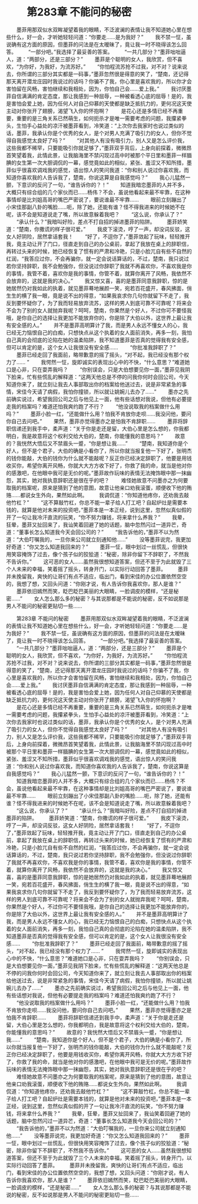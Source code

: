 # 　　第283章 不能问的秘密
　　墨菲用那双似水双眸凝望着我的眼睛，不泛波澜的表情让我不知道她心里在想些什么，好一会，才听她轻轻问道：“你要走……是为我好？”
　　我不禁一怔，虽说确有这方面的原因，但墨菲的问法是在太暧昧了，竟让我一时不晓得该怎么回答。
　　“一部分吧。”我选择了最妥善的答案。
　　“一共几部分？”墨菲咄咄逼人，道：“两部分，还是三部分？”
　　墨菲是个聪明的女人，我欣赏，但不喜欢，“为你好，为我好，为流苏好。”
　　“你怕程流苏抢不过我，对不对？说来说去，你所谓的三部分其实都是一码事，”墨菲忽然很是得意的笑了，“楚南，还记得那天离开潜龙庄园时我说过的话吗？你骗不了我，你心里是喜欢我的，所以你才会害怕留在风畅，害怕继续和我相处，因为，你怕自己会……爱上我。”
　　我讨厌墨菲自信满满的肯定态度，那让我感到一种屈辱，一种被看透心底的屈辱！是的，我是害怕会爱上她，因为任何人对自己仰慕的天使都是缺乏抵抗力的，更何况这天使主动对你张开了翅膀，渴望飞入你的怀抱啊？
　　是花心还是多情已经不再重要，重要的是三角关系已然萌生，如何扼杀才是唯一需要考虑的问题，我攥紧拳头，生怕手心益处的凉汗被墨菲看到，冷笑道：“上次你去我家时也说过类似的话，墨菲，我承认你是个优秀的女人，是个对男人充满了吸引力的女人，但你不觉得自我感觉太良好了吗？”
　　“对其他人有没有吸引力，别人又是怎么评价我，这些我都不稀罕，只要能吸引你就足够了，”墨菲双手背后，上身向前探着，微微昂首笑望着我，此情此景，让我脑海里不禁闪现过高中时被那个平日里和墨菲一样腼腆的女生第一次大胆调侃的一幕，感觉竟如此的相似，紧张、羞涩又不知所措，墨菲似乎很喜欢调戏我的感觉，语出惊人的笑问我道：“你和别人说过你喜欢我，而知道你喜欢我的人告诉我了，楚南，你说这算是自我感觉吗？”
　　我心儿猛然一颤，下意识的反问了一句，“谁告诉你的？！”
　　知道我暗恋墨菲的人并不多，大概只有综合组的几个家伙而已……杨伟？不会，虽说他看起来最不牢靠，在这种事情却是比刘姐高哥的嘴巴严密说了，要说谁最不牢靠……
　　眼前立刻蹦出了小宋佳那副八卦的嘴脸……呃，除了她，还能有谁？怪不得我进来的时候她不在呢，该不会是知道说走了嘴，所以故意躲着我吧？
　　“这么说，你承认了？”
　　“承认什么？”我暗叫好险，差点不打自招的掉进墨菲的陷阱。
　　墨菲娇笑道：“楚南，你撒谎的样子很可爱。”
　　我皮下滚烫，哼了一声，却没词反驳，这女人好阴险，居然拿话套我！
　　“好了，不逗你了，”墨菲敛起了玩味，轻轻推开我，竟主动让开了门口，径直走到自己的办公桌前，拿起了我放在桌上的辞职信，再转过头来的时候，她已经恢复了惯有的严肃和冷艳，只是小脸兀自有些不自然的红润，“我答应过你，不会再骗你，就一定会说话算话的，不过，楚南，我只说过若你坚持辞职，我不会勉强你，但没说过你辞职了我就不再喜欢你，不喜欢我是你的事情，我管不着，喜欢你是我的事情，你管不着，就算你离开了风畅，我依然不会放弃的，这就是我的决心。”
　　我又惊又喜，喜的是墨菲同意我辞职，惊的是她居然仍对我如此的执着，就见墨菲蓦地展颜一笑，宛若百花盛开，春风拂面，俏生生的横了我一眼，竟是说不出的得意，“如果我哀求你几句你就留下不走了，我反到要怀疑你了，为了我而轻易放弃流苏，这样的男人到底可靠不可靠呢？将来会不会为了别的女人就抛弃我呢？呵呵，楚南，你果然是个好人，不过你可不要怪我哦，是你自己的选择让我更加不能放弃你的，你是除了大伯以外，这世界上最让我有安全感的人。”
　　并不是墨菲高明算计了我，而是男人永远不懂女人的心，我已经无力恼恨自己的白痴，只想快点从这个执着的女人面前消失，再多一刻，我怕自己真的会彻底的沦陷在她的温柔陷阱，我不知道墨菲是否真的觉得我有安全感，但可以肯定的是，这个女人让我很没有安全感……
　　“你批准我辞职了？”
　　墨菲已经走回了我面前，略带歉意的摇了摇头，“对不起，我已经没有那个权力了…… ”
　　我愕然一怔，旋即诚实的表现出心中的不快，“什么意思？”难道她口是心非，只在耍弄我吗？
　　“你别误会，只是大伯想要见你一面，”墨菲见我阴下脸来，忙有些慌乱的解释道：“这两天他总是不停的问我你何时会回公司，今天知道你来了，就立刻让我去人事部取出你的档案给他送过去，说是非常紧急的事情，宋佳今天请了病假，我怕你撞锁，所以就让姚婉儿去办了……”
　　墨亦之先前确实说过，希望我回公司之后与他见上一面，他有些话想对我说，但他有必要提走我的档案吗？难道还怕我爽约跑了不行？
　　“他没说取我的档案做什么用吗？”
　　墨菲小脸一红，“还能做什么用？怕我不肯放你走呗……我没问他，要问你自己去问吧。”
　　果然，墨菲亦觉得墨亦之是怕我不肯辞职……
　　墨菲将辞职信递还到我手中，柔声道：“关于你是走还是留，大伯心里是怎么想的，你我都明白，我是故意将这个权利交给大伯的，楚南，你能懂我的意思吗？”
　　故意的？我恍然大悟后又不禁眉头一蹙，“你是想让我……”
　　“楚南，我知道你是个好人，但不是个君子，大伯的确是小看你了，所以你就当报复他一下好了，张明杰的钱你能敲，大伯的钱你为什么就不能敲呢？反正你已经决定辞职了，他要是用钱收买你，希望你离开风畅，你就大大方方收下好了，你救了我的命，就当是他对你的感激吧，在他眼中我可是无价的呢。”墨菲故作玩味的表情无法掩饰眼中那一抹幽怨，其实，她对我执意辞职还是很在乎的吧？
　　难怪她故意不问墨亦之为何要取我的档案呢，原来是猜到了他的意图，故意让他亲口劝我滚蛋，顺便收下他的贿赂……都说女生外向，果然如此啊。
　　我调侃道：“你知道他疼你，还劝我去敲他竹杠？”
　　“这不算敲竹杠，你总不能一辈子给人打工吧？自起炉灶是需要本钱的，就算是他对未来的投资吧，”墨菲本是一本正经，说到这里，忽然似真似假的开了一句让我冷汗直流的玩笑，“你不努力赚钱，将来拿什么养我？”
　　我晕，狂晕，墨菲又扯回来了，我讪笑着回避了她的话题，脑中忽然闪过一道异芒，奇道：“董事长怎么知道我今天会回公司的？”
　　“我告诉他的，”墨菲不以为然道：“大伯叮嘱我的，一旦你来公司就立刻通知他……”
　　没等墨菲说完，我更加好奇道：“你又怎么知道我回来的？”
　　墨菲一怔，眼中划过一丝慌乱，但很快用笑容掩饰了过去，像个孩子似的狡狯道：“秘密，除非你留下不辞职了，不然我不告诉你。”
　　这可恶的女人……虽然我很想知道答案，但还不至于为此就毁了三个人未来的幸福，笑着摇了摇头，转身开门，以实际行动回答了墨菲。
　　墨菲并未挽留我，爽快的让哥们有点不适应，临出门，看到宋佳的办公位置依然空空的，我想了想，又回头问道：“你刚才说，有人告诉你我喜欢你，那人是谁？”
　　墨菲依旧嫣然而笑，眨巴眨巴美丽的大眼睛，一脸调皮的模样，“还是秘密……”
　　女人怎么那么多的秘密？与其说那都是不能说的秘密，反不如说那是男人不能问的秘密更贴切一些……

　　第283章 不能问的秘密
　　墨菲用那双似水双眸凝望着我的眼睛，不泛波澜的表情让我不知道她心里在想些什么，好一会，才听她轻轻问道：“你要走……是为我好？”
　　我不禁一怔，虽说确有这方面的原因，但墨菲的问法是在太暧昧了，竟让我一时不晓得该怎么回答。
　　“一部分吧。”我选择了最妥善的答案。
　　“一共几部分？”墨菲咄咄逼人，道：“两部分，还是三部分？”
　　墨菲是个聪明的女人，我欣赏，但不喜欢，“为你好，为我好，为流苏好。”
　　“你怕程流苏抢不过我，对不对？说来说去，你所谓的三部分其实都是一码事，”墨菲忽然很是得意的笑了，“楚南，还记得那天离开潜龙庄园时我说过的话吗？你骗不了我，你心里是喜欢我的，所以你才会害怕留在风畅，害怕继续和我相处，因为，你怕自己会……爱上我。”
　　我讨厌墨菲自信满满的肯定态度，那让我感到一种屈辱，一种被看透心底的屈辱！是的，我是害怕会爱上她，因为任何人对自己仰慕的天使都是缺乏抵抗力的，更何况这天使主动对你张开了翅膀，渴望飞入你的怀抱啊？
　　是花心还是多情已经不再重要，重要的是三角关系已然萌生，如何扼杀才是唯一需要考虑的问题，我攥紧拳头，生怕手心益处的凉汗被墨菲看到，冷笑道：“上次你去我家时也说过类似的话，墨菲，我承认你是个优秀的女人，是个对男人充满了吸引力的女人，但你不觉得自我感觉太良好了吗？”
　　“对其他人有没有吸引力，别人又是怎么评价我，这些我都不稀罕，只要能吸引你就足够了，”墨菲双手背后，上身向前探着，微微昂首笑望着我，此情此景，让我脑海里不禁闪现过高中时被那个平日里和墨菲一样腼腆的女生第一次大胆调侃的一幕，感觉竟如此的相似，紧张、羞涩又不知所措，墨菲似乎很喜欢调戏我的感觉，语出惊人的笑问我道：“你和别人说过你喜欢我，而知道你喜欢我的人告诉我了，楚南，你说这算是自我感觉吗？”
　　我心儿猛然一颤，下意识的反问了一句，“谁告诉你的？！”
　　知道我暗恋墨菲的人并不多，大概只有综合组的几个家伙而已……杨伟？不会，虽说他看起来最不牢靠，在这种事情却是比刘姐高哥的嘴巴严密说了，要说谁最不牢靠……
　　眼前立刻蹦出了小宋佳那副八卦的嘴脸……呃，除了她，还能有谁？怪不得我进来的时候她不在呢，该不会是知道说走了嘴，所以故意躲着我吧？
　　“这么说，你承认了？”
　　“承认什么？”我暗叫好险，差点不打自招的掉进墨菲的陷阱。
　　墨菲娇笑道：“楚南，你撒谎的样子很可爱。”
　　我皮下滚烫，哼了一声，却没词反驳，这女人好阴险，居然拿话套我！
　　“好了，不逗你了，”墨菲敛起了玩味，轻轻推开我，竟主动让开了门口，径直走到自己的办公桌前，拿起了我放在桌上的辞职信，再转过头来的时候，她已经恢复了惯有的严肃和冷艳，只是小脸兀自有些不自然的红润，“我答应过你，不会再骗你，就一定会说话算话的，不过，楚南，我只说过若你坚持辞职，我不会勉强你，但没说过你辞职了我就不再喜欢你，不喜欢我是你的事情，我管不着，喜欢你是我的事情，你管不着，就算你离开了风畅，我依然不会放弃的，这就是我的决心。”
　　我又惊又喜，喜的是墨菲同意我辞职，惊的是她居然仍对我如此的执着，就见墨菲蓦地展颜一笑，宛若百花盛开，春风拂面，俏生生的横了我一眼，竟是说不出的得意，“如果我哀求你几句你就留下不走了，我反到要怀疑你了，为了我而轻易放弃流苏，这样的男人到底可靠不可靠呢？将来会不会为了别的女人就抛弃我呢？呵呵，楚南，你果然是个好人，不过你可不要怪我哦，是你自己的选择让我更加不能放弃你的，你是除了大伯以外，这世界上最让我有安全感的人。”
　　并不是墨菲高明算计了我，而是男人永远不懂女人的心，我已经无力恼恨自己的白痴，只想快点从这个执着的女人面前消失，再多一刻，我怕自己真的会彻底的沦陷在她的温柔陷阱，我不知道墨菲是否真的觉得我有安全感，但可以肯定的是，这个女人让我很没有安全感……
　　“你批准我辞职了？”
　　墨菲已经走回了我面前，略带歉意的摇了摇头，“对不起，我已经没有那个权力了…… ”
　　我愕然一怔，旋即诚实的表现出心中的不快，“什么意思？”难道她口是心非，只在耍弄我吗？
　　“你别误会，只是大伯想要见你一面，”墨菲见我阴下脸来，忙有些慌乱的解释道：“这两天他总是不停的问我你何时会回公司，今天知道你来了，就立刻让我去人事部取出你的档案给他送过去，说是非常紧急的事情，宋佳今天请了病假，我怕你撞锁，所以就让姚婉儿去办了……”
　　墨亦之先前确实说过，希望我回公司之后与他见上一面，他有些话想对我说，但他有必要提走我的档案吗？难道还怕我爽约跑了不行？
　　“他没说取我的档案做什么用吗？”
　　墨菲小脸一红，“还能做什么用？怕我不肯放你走呗……我没问他，要问你自己去问吧。”
　　果然，墨菲亦觉得墨亦之是怕我不肯辞职……
　　墨菲将辞职信递还到我手中，柔声道：“关于你是走还是留，大伯心里是怎么想的，你我都明白，我是故意将这个权利交给大伯的，楚南，你能懂我的意思吗？”
　　故意的？我恍然大悟后又不禁眉头一蹙，“你是想让我……”
　　“楚南，我知道你是个好人，但不是个君子，大伯的确是小看你了，所以你就当报复他一下好了，张明杰的钱你能敲，大伯的钱你为什么就不能敲呢？反正你已经决定辞职了，他要是用钱收买你，希望你离开风畅，你就大大方方收下好了，你救了我的命，就当是他对你的感激吧，在他眼中我可是无价的呢。”墨菲故作玩味的表情无法掩饰眼中那一抹幽怨，其实，她对我执意辞职还是很在乎的吧？
　　难怪她故意不问墨亦之为何要取我的档案呢，原来是猜到了他的意图，故意让他亲口劝我滚蛋，顺便收下他的贿赂……都说女生外向，果然如此啊。
　　我调侃道：“你知道他疼你，还劝我去敲他竹杠？”
　　“这不算敲竹杠，你总不能一辈子给人打工吧？自起炉灶是需要本钱的，就算是他对未来的投资吧，”墨菲本是一本正经，说到这里，忽然似真似假的开了一句让我冷汗直流的玩笑，“你不努力赚钱，将来拿什么养我？”
　　我晕，狂晕，墨菲又扯回来了，我讪笑着回避了她的话题，脑中忽然闪过一道异芒，奇道：“董事长怎么知道我今天会回公司的？”
　　“我告诉他的，”墨菲不以为然道：“大伯叮嘱我的，一旦你来公司就立刻通知他……”
　　没等墨菲说完，我更加好奇道：“你又怎么知道我回来的？”
　　墨菲一怔，眼中划过一丝慌乱，但很快用笑容掩饰了过去，像个孩子似的狡狯道：“秘密，除非你留下不辞职了，不然我不告诉你。”
　　这可恶的女人……虽然我很想知道答案，但还不至于为此就毁了三个人未来的幸福，笑着摇了摇头，转身开门，以实际行动回答了墨菲。
　　墨菲并未挽留我，爽快的让哥们有点不适应，临出门，看到宋佳的办公位置依然空空的，我想了想，又回头问道：“你刚才说，有人告诉你我喜欢你，那人是谁？”
　　墨菲依旧嫣然而笑，眨巴眨巴美丽的大眼睛，一脸调皮的模样，“还是秘密……”
　　女人怎么那么多的秘密？与其说那都是不能说的秘密，反不如说那是男人不能问的秘密更贴切一些……
